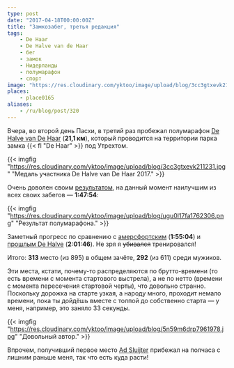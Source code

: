 ```yaml
---
type: post
date: "2017-04-18T00:00:00Z"
title: "Замкозабег, третья редакция"
tags:
    - De Haar
    - De Halve van de Haar
    - бег
    - замок
    - Нидерланды
    - полумарафон
    - спорт
image: "https://res.cloudinary.com/yktoo/image/upload/blog/3cc3gtxevk211231.jpg"
places:
    - place0165
aliases:
    - /ru/blog/post/320
---
```


Вчера, во второй день Пасхи, в третий раз пробежал полумарафон [De Halve van De Haar](http://www.dehalvevandehaar.nl/) (**21,1 км**), который проводится на территории парка замка {{< fl "De Haar" >}} под Утрехтом.

<!--more-->

{{< imgfig "https://res.cloudinary.com/yktoo/image/upload/blog/3cc3gtxevk211231.jpg" "Медаль участника De Halve van De Haar 2017." >}}

Очень доволен своим [результатом](https://evenementen.uitslagen.nl/2017/dehalvevandehaar/details.php?s=380), на данный момент наилучшим из всех своих забегов — **1:47:54**:

{{< imgfig "https://res.cloudinary.com/yktoo/image/upload/blog/ugu0l17fa1762306.png" "Результат полумарафона." >}}

Заметный прогресс по сравнению с [амерсфортским](0279) (**1:55:04**) и [прошлым De Halve](0274) (**2:01:46**). Не зря я ~~убивался~~ тренировался!

Итого: **313** место (из 895) в общем зачёте, **292** (из 611) среди мужиков.

Эти места, кстати, почему-то распределяются по брутто-времени (то есть времени с момента стартового выстрела), а не по нетто (времени с момента пересечения стартовой черты), что довольно странно. Поскольку дорожка на старте узкая, а народу много, проходит немало времени, пока ты дойдёшь вместе с толпой до собственно старта — у меня, например, это заняло 33 секунды.

{{< imgfig "https://res.cloudinary.com/yktoo/image/upload/blog/5n59m6drp7961978.jpg" "Довольный автор." >}}

Впрочем, получивший первое место [Ad Sluijter](https://evenementen.uitslagen.nl/2017/dehalvevandehaar/details.php?s=4) прибежал на полчаса с лишним раньше меня, так что есть куда расти!
